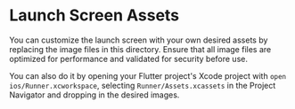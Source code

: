 # Launch Screen Assets

You can customize the launch screen with your own desired assets by replacing the image files in this directory. Ensure that all image files are optimized for performance and validated for security before use.

You can also do it by opening your Flutter project's Xcode project with `open ios/Runner.xcworkspace`, selecting `Runner/Assets.xcassets` in the Project Navigator and dropping in the desired images.